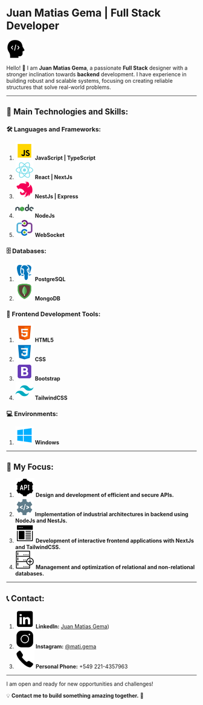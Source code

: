 # Juan Matias Gema | Full Stack Developer

![Developer Icon](assets/developer.png)

Hello! 👋 I am **Juan Matias Gema**, a passionate **Full Stack** designer with a stronger inclination towards **backend** development. I have experience in building robust and scalable systems, focusing on creating reliable structures that solve real-world problems.

---

## 🚀 Main Technologies and Skills:

### 🛠 Languages and Frameworks:

1. ![JavaScript Icon](assets/javascript--v1.png) **JavaScript | TypeScript**
2. ![React Icon](assets/react-native.png) **React | NextJs**
3. ![NestJS](assets/icons8-transportado-48.png)
   **NestJs | Express**
4. ![Node.js](assets/icons8-nodejs-48.png)
   **NodeJs**
5. ![WebSocket Icon](assets/icons8-azure-relay-hybrid-connection-48.png) **WebSocket**

### 🗄 Databases:

1. ![PostgreSQL Icon](assets/postgreesql.png) **PostgreSQL**
2. ![MongoDB Icon](assets/mongodb.png) **MongoDB**

### 🎨 Frontend Development Tools:

1. ![HTML Icon](assets/html-5--v1.png) **HTML5**
2. ![CSS Icon](assets/css3.png) **CSS**
3. ![Bootstrap Icon](assets/bootstrap.png) **Bootstrap**
4. ![TailwindCSS Icon](assets/tailwindcss.png) **TailwindCSS**

### 💻 Environments:

1. ![Windows Icon](assets/windows-10.png) **Windows**

---

## 📌 My Focus:

1. ![API Icon](assets/api-settings.png) **Design and development of efficient and secure APIs.**
2. ![Architecture Icon](assets/icons8-desarrollo-backend-48.png) **Implementation of industrial architectures in backend using NodeJs and NestJs.**
3. ![Frontend Icon](assets/web-design.png) **Development of interactive frontend applications with NextJs and TailwindCSS.**
4. ![Database Icon](assets/external-database-devices-flatart-icons-outline-flatarticons.png) **Management and optimization of relational and non-relational databases.**

---

## 📞 Contact:

1. ![LinkedIn Icon](assets/linkedin.png) **LinkedIn:** [Juan Matias Gema]([https://www.linkedin.com/in/matias-gema-766964303/]))
2. ![Instagram Icon](assets/instagram-new.png) **Instagram:** [@mati.gema](https://www.instagram.com/mati.gema)
3. ![Phone Icon](assets/phone.png) **Personal Phone:** +549 221-4357963

---

I am open and ready for new opportunities and challenges!

💡 **Contact me to build something amazing together.** 🚀
